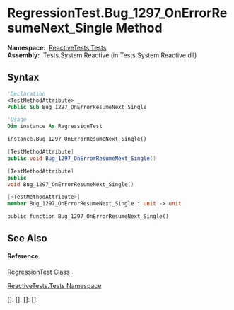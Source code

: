 # RegressionTest.Bug\_1297\_OnErrorResumeNext\_Single Method

**Namespace:**  [ReactiveTests.Tests](ReactiveTests.Tests\ReactiveTests.Tests.md)  
**Assembly:**  Tests.System.Reactive (in Tests.System.Reactive.dll)

## Syntax

```vb
'Declaration
<TestMethodAttribute> _
Public Sub Bug_1297_OnErrorResumeNext_Single
```

```vb
'Usage
Dim instance As RegressionTest

instance.Bug_1297_OnErrorResumeNext_Single()
```

```csharp
[TestMethodAttribute]
public void Bug_1297_OnErrorResumeNext_Single()
```

```c++
[TestMethodAttribute]
public:
void Bug_1297_OnErrorResumeNext_Single()
```

```fsharp
[<TestMethodAttribute>]
member Bug_1297_OnErrorResumeNext_Single : unit -> unit 
```

```jscript
public function Bug_1297_OnErrorResumeNext_Single()
```

## See Also

#### Reference

[RegressionTest Class](RegressionTest\RegressionTest.md)

[ReactiveTests.Tests Namespace](ReactiveTests.Tests\ReactiveTests.Tests.md)

[]: 
[]: 
[]: 
[]: 